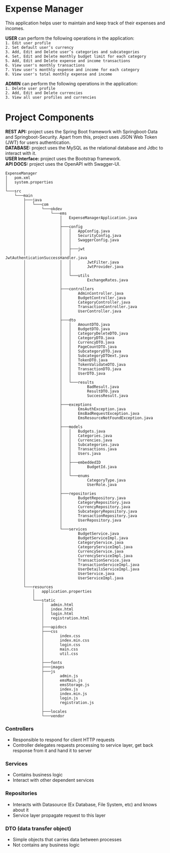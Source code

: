 # Expense Manager
This application helps user to maintain and keep track of their expenses and incomes.

**USER** can perform the following operations in the application:  
`1.	Edit user profile`  
`2.	Set default user’s currency`  
`3.	Add, Edit and Delete user’s categories and subcategories`  
`4.	Set, Edit and Delete monthly budget limit for each category`  
`5.	Add, Edit and Delete expense and income transactions`  
`6.	View user's monthly transactions`  
`7. View user's monthly expense and income for each category`  
`8. View user's total monthly expense and income`  

**ADMIN** can perform the following operations in the application:  
`1.	Delete user profile`  
`2.	Add, Edit and Delete currencies`  
`3. View all user profiles and currencies`  

# Project Components
**REST API:** project uses the Spring Boot framework with Springboot-Data and Springboot-Security. Apart from this, project uses JSON Web Token (JWT) for users authentication.  
**DATABASE:** project uses the MySQL as the relational database and Jdbc to interact with it.  
**USER Interface:** project uses the Bootstrap framework.  
**API DOCS:** project uses the OpenAPI with Swagger-UI.  

```
ExpenseManager
│   pom.xml
│   system.properties
│           
└───src
    └───main
        ├───java
        │   └───com
        │       └───okdev
        │           └───ems
        │               │   ExpenseManagerApplication.java
        │               │   
        │               ├───config
        │               │   │   AppConfig.java
        │               │   │   SecurityConfig.java
        │               │   │   SwaggerConfig.java
        │               │   │   
        │               │   ├───jwt
        │               │   │       JwtAuthenticationSuccessHandler.java
        │               │   │       JwtFilter.java
        │               │   │       JwtProvider.java
        │               │   │       
        │               │   └───utils
        │               │           ExchangeRates.java
        │               │           
        │               ├───controllers
        │               │       AdminController.java
        │               │       BudgetController.java
        │               │       CategoryController.java
        │               │       TransactionController.java
        │               │       UserController.java
        │               │       
        │               ├───dto
        │               │   │   AmountDTO.java
        │               │   │   BudgetDTO.java
        │               │   │   CategoryDeleteDTO.java
        │               │   │   CategoryDTO.java
        │               │   │   CurrencyDTO.java
        │               │   │   PageCountDTO.java
        │               │   │   SubcategoryDTO.java
        │               │   │   SubcategoryDTOext.java
        │               │   │   TokenDTO.java
        │               │   │   TokenValidateDTO.java
        │               │   │   TransactionDTO.java
        │               │   │   UserDTO.java
        │               │   │   
        │               │   └───results
        │               │           BadResult.java
        │               │           ResultDTO.java
        │               │           SuccessResult.java
        │               │           
        │               ├───exceptions
        │               │       EmsAuthException.java
        │               │       EmsBadRequestException.java
        │               │       EmsResourceNotFoundException.java
        │               │       
        │               ├───models
        │               │   │   Budgets.java
        │               │   │   Categories.java
        │               │   │   Currencies.java
        │               │   │   Subcategories.java
        │               │   │   Transactions.java
        │               │   │   Users.java
        │               │   │   
        │               │   ├───embeddedID
        │               │   │       BudgetId.java
        │               │   │       
        │               │   └───enums
        │               │           CategoryType.java
        │               │           UserRole.java
        │               │           
        │               ├───repositories
        │               │       BudgetRepository.java
        │               │       CategoryRepository.java
        │               │       CurrencyRepository.java
        │               │       SubcategoryRepository.java
        │               │       TransactionRepository.java
        │               │       UserRepository.java
        │               │       
        │               └───services
        │                       BudgetService.java
        │                       BudgetServiceImpl.java
        │                       CategoryService.java
        │                       CategoryServiceImpl.java
        │                       CurrencyService.java
        │                       CurrencyServiceImpl.java
        │                       TransactionService.java
        │                       TransactionServiceImpl.java
        │                       UserDetailsServiceImpl.java
        │                       UserService.java
        │                       UserServiceImpl.java
        │                       
        └───resources
            │   application.properties
            │   
            └───static
                │   admin.html
                │   index.html
                │   login.html
                │   registration.html
                │   
                ├───apidocs
                ├───css
                │       index.css
                │       index.min.css
                │       login.css
                │       main.css
                │       util.css
                │       
                ├───fonts 
                ├───images
                ├───js
                │       admin.js
                │       emsMain.js
                │       emsStorage.js
                │       index.js
                │       index.min.js
                │       login.js
                │       registration.js
                │       
                ├───locales
                └───vendor
```

### Controllers  
*	Responsible to respond for client HTTP requests  
*	Controller delegates requests processing to service layer, get back response from it and hand it to server  
### Services  
*	Contains business logic  
*	Interact with other dependent services  
### Repositories  
*	Interacts with Datasource (Ex Database, File System, etc) and knows about it  
*	Service layer propagate request to this layer  
### DTO (data transfer object)
*   Simple objects that carries data between processes
*   Not contains any business logic
